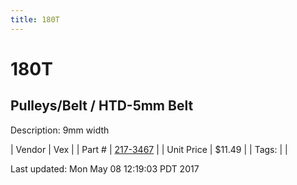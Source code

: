 ```yaml
---
title: 180T
---
```


# 180T
## Pulleys/Belt / HTD-5mm Belt
Description: 	9mm width 

| Vendor | Vex | 
| Part # | [217-3467](http://www.vexrobotics.com/vexpro/motion/belts-and-pulleys/htdbelts9.html) | 
| Unit Price | $11.49 | 
| Tags: |  | 

Last updated: Mon May 08 12:19:03 PDT 2017